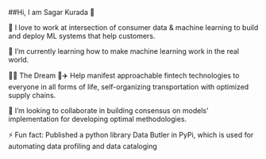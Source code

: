 ##Hi, I am Sagar Kurada 👋

🔭 I love to work at intersection of consumer data & machine learning to build and deploy ML systems that help customers.

🌱 I’m currently learning how to make machine learning work in the real world. 

🚀🤖 The Dream 🤖✈️
Help manifest approachable fintech technologies to everyone in all forms of life, self-organizing transportation with optimized supply chains. 

👯 I’m looking to collaborate in building consensus on models’ implementation for developing optimal methodologies.
 
⚡ Fun fact:
Published a python library Data Butler in PyPi, which is used for automating data profiling and data cataloging


